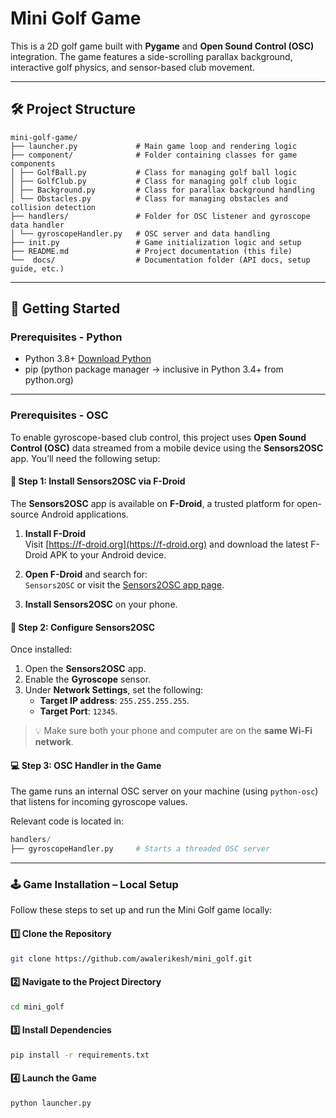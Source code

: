 # Mini Golf Game

This is a 2D golf game built with **Pygame** and **Open Sound Control (OSC)** integration. The game features a side-scrolling parallax background, interactive golf physics, and sensor-based club movement.

---

## 🛠️ Project Structure
```
mini-golf-game/
├── launcher.py             # Main game loop and rendering logic
├── component/              # Folder containing classes for game components
│ ├── GolfBall.py           # Class for managing golf ball logic
│ ├── GolfClub.py           # Class for managing golf club logic
│ ├── Background.py         # Class for parallax background handling
│ └── Obstacles.py          # Class for managing obstacles and collision detection
├── handlers/               # Folder for OSC listener and gyroscope data handler
│ └── gyroscopeHandler.py   # OSC server and data handling
├── init.py                 # Game initialization logic and setup
├── README.md               # Project documentation (this file)
└──  docs/                  # Documentation folder (API docs, setup guide, etc.)
```

---

## 🚀 Getting Started

### Prerequisites - Python

- Python 3.8+ [Download Python](https://www.python.org/downloads/)
- pip (python package manager -> inclusive in Python 3.4+ from python.org)

---

### Prerequisites - OSC

To enable gyroscope-based club control, this project uses **Open Sound Control (OSC)** data streamed from a mobile device using the **Sensors2OSC** app. You’ll need the following setup:

#### 🧭 Step 1: Install Sensors2OSC via F-Droid

The **Sensors2OSC** app is available on **F-Droid**, a trusted platform for open-source Android applications.

1. **Install F-Droid**  
   Visit [https://f-droid.org](https://f-droid.org) and download the latest F-Droid APK to your Android device.

2. **Open F-Droid** and search for:  
   `Sensors2OSC` or visit the [Sensors2OSC app page](https://f-droid.org/en/packages/org.sensors2osc/).

3. **Install Sensors2OSC** on your phone.

#### 📱 Step 2: Configure Sensors2OSC

Once installed:

1. Open the **Sensors2OSC** app.
2. Enable the **Gyroscope** sensor.
3. Under **Network Settings**, set the following:
   - **Target IP address**: `255.255.255.255`.
   - **Target Port**: `12345`.

> 💡 Make sure both your phone and computer are on the **same Wi-Fi network**.

#### 💻 Step 3: OSC Handler in the Game

The game runs an internal OSC server on your machine (using `python-osc`) that listens for incoming gyroscope values.

Relevant code is located in:

```python
handlers/
├── gyroscopeHandler.py     # Starts a threaded OSC server
```

---

### 🕹️ Game Installation – Local Setup

Follow these steps to set up and run the Mini Golf game locally:

#### 1️⃣ Clone the Repository

```bash
git clone https://github.com/awalerikesh/mini_golf.git
```

#### 2️⃣ Navigate to the Project Directory
```bash
cd mini_golf
```

#### 3️⃣ Install Dependencies
```bash
pip install -r requirements.txt
```

#### 4️⃣ Launch the Game
```bash
python launcher.py
```